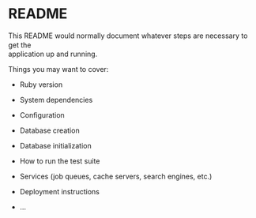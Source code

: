 # README

This README would normally document whatever steps are necessary to get the　  　　　  
application up and running.  

Things you may want to cover:                  
                    
* Ruby version      
  
* System dependencies              

* Configuration        

* Database creation                  

* Database initialization           
  
* How to run the test suite  

* Services (job queues, cache servers, search engines, etc.)  

* Deployment instructions

* ...
